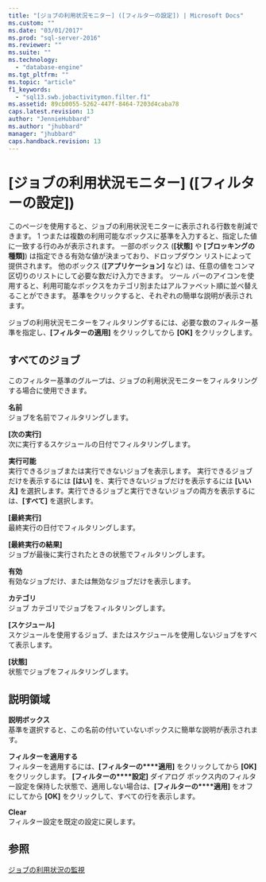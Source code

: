 ```yaml
---
title: "[ジョブの利用状況モニター] ([フィルターの設定]) | Microsoft Docs"
ms.custom: ""
ms.date: "03/01/2017"
ms.prod: "sql-server-2016"
ms.reviewer: ""
ms.suite: ""
ms.technology: 
  - "database-engine"
ms.tgt_pltfrm: ""
ms.topic: "article"
f1_keywords: 
  - "sql13.swb.jobactivitymon.filter.f1"
ms.assetid: 89cb0055-5262-447f-8464-7203d4caba78
caps.latest.revision: 13
author: "JennieHubbard"
ms.author: "jhubbard"
manager: "jhubbard"
caps.handback.revision: 13
---
```

# [ジョブの利用状況モニター] ([フィルターの設定])
  このページを使用すると、ジョブの利用状況モニターに表示される行数を削減できます。 1 つまたは複数の利用可能なボックスに基準を入力すると、指定した値に一致する行のみが表示されます。 一部のボックス (**[状態]** や **[ブロッキングの種類]**) は指定できる有効な値が決まっており、ドロップダウン リストによって提供されます。 他のボックス (**[アプリケーション]** など) は、任意の値をコンマ区切りのリストにして必要な数だけ入力できます。 ツール バーのアイコンを使用すると、利用可能なボックスをカテゴリ別またはアルファベット順に並べ替えることができます。 基準をクリックすると、それぞれの簡単な説明が表示されます。  
  
 ジョブの利用状況モニターをフィルタリングするには、必要な数のフィルター基準を指定し、**[フィルターの適用]** をクリックしてから **[OK]** をクリックします。  
  
## すべてのジョブ  
 このフィルター基準のグループは、ジョブの利用状況モニターをフィルタリングする場合に使用できます。  
  
 **名前**  
 ジョブを名前でフィルタリングします。  
  
 **[次の実行]**  
 次に実行するスケジュールの日付でフィルタリングします。  
  
 **実行可能**  
 実行できるジョブまたは実行できないジョブを表示します。 実行できるジョブだけを表示するには **[はい]** を、実行できないジョブだけを表示するには **[いいえ]** を選択します。実行できるジョブと実行できないジョブの両方を表示するには、**[すべて]** を選択します。  
  
 **[最終実行]**  
 最終実行の日付でフィルタリングします。  
  
 **[最終実行の結果]**  
 ジョブが最後に実行されたときの状態でフィルタリングします。  
  
 **有効**  
 有効なジョブだけ、または無効なジョブだけを表示します。  
  
 **カテゴリ**  
 ジョブ カテゴリでジョブをフィルタリングします。  
  
 **[スケジュール]**  
 スケジュールを使用するジョブ、またはスケジュールを使用しないジョブをすべて表示します。  
  
 **[状態]**  
 状態でジョブをフィルタリングします。  
  
## 説明領域  
 **説明ボックス**  
 基準を選択すると、この名前の付いていないボックスに簡単な説明が表示されます。  
  
 **フィルターを適用する**  
 フィルターを適用するには、**[フィルターの****適用]** をクリックしてから **[OK]** をクリックします。 **[フィルターの****設定]** ダイアログ ボックス内のフィルター設定を保持した状態で、適用しない場合は、**[フィルターの****適用]** をオフにしてから **[OK]** をクリックして、すべての行を表示します。  
  
 **Clear**  
 フィルター設定を既定の設定に戻します。  
  
## 参照  
 [ジョブの利用状況の監視](../../ssms/agent/monitor-job-activity.md)  
  
  